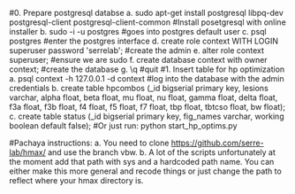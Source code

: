 #0. Prepare postgresql databse
	a. sudo apt-get install postgresql libpq-dev postgresql-client postgresql-client-common #Install posetgresql with online installer
	b. sudo -i -u postgres #goes into postgres default user
	c. psql postgres #enter the postgres interface
	d. create role context WITH LOGIN superuser password 'serrelab'; #create the admin
	e. alter role context superuser; #ensure we are sudo
	f. create database context with owner context; #create the database
	g. \q #quit
#1. Insert table for hp optimization
	a. psql context -h 127.0.0.1 -d context #log into the database with the admin credentials
	b. create table hpcombos (_id bigserial primary key, lesions varchar, alpha float, beta float, mu float, nu float, gamma float, delta float, f3a float, f3b float, f4 float, f5 float, f7 float, tbp float, tbtcso float, bw float); 
	c. create table status (_id bigserial primary key, fig_names varchar, working boolean default false); 
#Or just run: python start_hp_optims.py

#Pachaya instructions:
	a. You need to clone https://github.com/serre-lab/hmax/ and use the branch vbw.
	b. A lot of the scripts unfortunately at the moment add that path with sys and a hardcoded path name. You can either make this more general and recode things or just change the path to reflect where your hmax directory is.